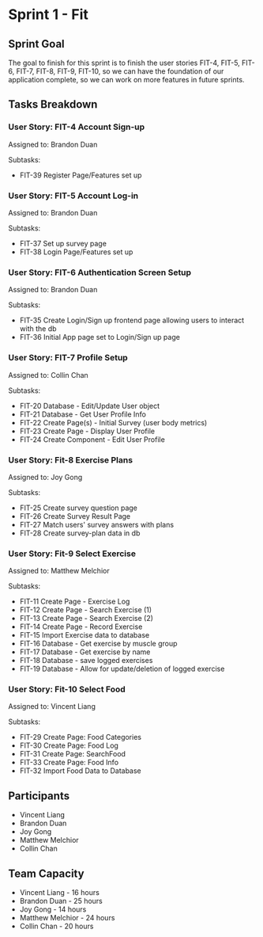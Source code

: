 # Sprint 1 - Fit

## Sprint Goal

The goal to finish for this sprint is to finish the user stories FIT-4, FIT-5, FIT-6, FIT-7, FIT-8, FIT-9, FIT-10, so we can have the foundation of our application complete, so we can work on more features in future sprints.

## Tasks Breakdown

### User Story: FIT-4 Account Sign-up

Assigned to: Brandon Duan

Subtasks:

- FIT-39 Register Page/Features set up 

### User Story: FIT-5 Account Log-in

Assigned to: Brandon Duan

Subtasks:

- FIT-37 Set up survey page
- FIT-38 Login Page/Features set up

### User Story: FIT-6 Authentication Screen Setup

Assigned to: Brandon Duan

Subtasks:

- FIT-35 Create Login/Sign up frontend page allowing users to interact with the db 
- FIT-36 Initial App page set to Login/Sign up page

### User Story: FIT-7 Profile Setup

Assigned to: Collin Chan

Subtasks:

- FIT-20 Database - Edit/Update User object
- FIT-21 Database - Get User Profile Info
- FIT-22 Create Page(s) - Initial Survey (user body metrics)
- FIT-23 Create Page - Display User Profile
- FIT-24 Create Component - Edit User Profile

### User Story: Fit-8 Exercise Plans

Assigned to: Joy Gong

Subtasks:

- FIT-25 Create survey question page
- FIT-26 Create Survey Result Page
- FIT-27 Match users' survey answers with plans
- FIT-28 Create survey-plan data in db

### User Story: Fit-9 Select Exercise

Assigned to: Matthew Melchior

Subtasks:

- FIT-11 Create Page - Exercise Log
- FIT-12 Create Page - Search Exercise (1)
- FIT-13 Create Page - Search Exercise (2)
- FIT-14 Create Page - Record Exercise
- FIT-15 Import Exercise data to database
- FIT-16 Database - Get exercise by muscle group
- FIT-17 Database - Get exercise by name
- FIT-18 Database - save logged exercises
- FIT-19 Database - Allow for update/deletion of logged exercise

### User Story: Fit-10 Select Food

Assigned to: Vincent Liang

Subtasks:

- FIT-29 Create Page: Food Categories
- FIT-30 Create Page: Food Log
- FIT-31 Create Page: SearchFood
- FIT-33 Create Page: Food Info
- FIT-32 Import Food Data to Database

## Participants

- Vincent Liang
- Brandon Duan
- Joy Gong
- Matthew Melchior
- Collin Chan

## Team Capacity

- Vincent Liang - 16 hours
- Brandon Duan - 25 hours
- Joy Gong - 14 hours
- Matthew Melchior - 24 hours
- Collin Chan - 20 hours
